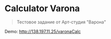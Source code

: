 # Calculator Varona

> Тестовое задание от Арт-студия "Варона"

Demo: http://138.197.11.25/varonaCalc